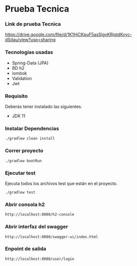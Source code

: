 # Prueba Tecnica

### Link de prueba Tecnica
https://drive.google.com/file/d/1K1HjCKpuF5asSlgvKRjqtdKvyc-dSdau/view?usp=sharing

### Tecnologias usadas
- Spring-Data (JPA)
- BD h2
- lombok 
- Validation
- Jwt

### Requisito
Deberás tener instalado las siguientes.
- JDK 11

### Instalar Dependencias
```shell
./gradlew clean install
```
### Correr proyecto
```shell
./gradlew bootRun
```
### Ejecutar test
Ejecuta todos los archivos test que están en el proyecto.
```shell
./gradlew test
```
### Abrir consola h2
```text
http://localhost:8080/h2-console
```
### Abrir interfaz del swagger
```text
http://localhost:8080/swagger-ui/index.html
```
### Enpoint de salida
```text
http://localhost:8080/user/login
```

